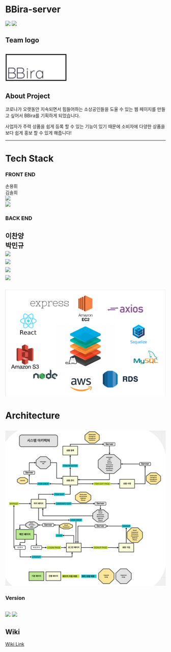 # BBira-server
![](https://img.shields.io/badge/Project-BBira-blueviolet?style=for-the-badge)
![](https://img.shields.io/badge/BBira-Web-black?style=for-the-badge)<br>
## Team logo<br>
![](https://github.com/codestates/BBira-server/blob/master/Wiki_image/logo.png)<br>
---
## About Project<br>
코로나가 오랫동안 지속되면서 힘들어하는 소상공인들을 도울 수 있는 웹 페이지를 만들고 싶어서 BBira를 기획하게 되었습니다.

사업자가 주력 상품을 쉽게 등록 할 수 있는 기능이 있기 때문에 소비자에 다양한 상품을 보다 쉽게 홍보 할 수 있게 해줍니다!

---
# Tech Stack<br>
### FRONT END<br>
손용휘<br>
김솔희<br>
![](https://img.shields.io/badge/front-REACT-blue?style=for-the-badge&logo=react&logoColor=white%22)<br>
![](https://img.shields.io/badge/front-axios-purple?style=for-the-badge)


### BACK END<br>

이찬양<br>
박민규<br>
![](https://img.shields.io/badge/BACK-MySQL-99FFFF?style=for-the-badge&logo=mysql&logoColor=99FFFF%22)<br>
![](https://img.shields.io/badge/BACK-express-black?style=for-the-badge)<br>
![](https://img.shields.io/badge/BACK-axios-purple?style=for-the-badge)<br>
![](https://img.shields.io/badge/BACK-sequelize-blue?style=for-the-badge)<br><br>
![](https://github.com/codestates/BBira-server/blob/master/Wiki_image/Teah%20Stack.png)
---
# Architecture<br>
![](https://github.com/codestates/BBira-server/blob/master/Wiki_image/%E1%84%8B%E1%85%A1%E1%84%8F%E1%85%B5%E1%84%90%E1%85%A6%E1%86%A8%E1%84%8E%E1%85%A7.png)
---
### Version<br>
![](https://img.shields.io/badge/node-v15.13.0-green)
![](https://img.shields.io/badge/npm-v7.7.6-critical)
---
## Wiki<br>
[Wiki Link](https://github.com/codestates/BBira-server/wiki)
